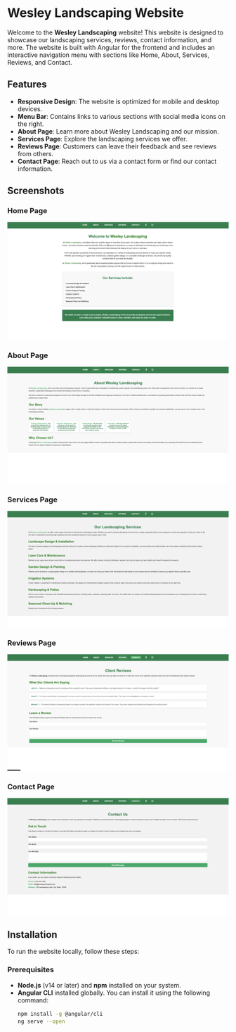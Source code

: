 # Wesley Landscaping Website

Welcome to the **Wesley Landscaping** website! This website is designed to showcase our landscaping services, reviews, contact information, and more. The website is built with Angular for the frontend and includes an interactive navigation menu with sections like Home, About, Services, Reviews, and Contact.

## Features

- **Responsive Design**: The website is optimized for mobile and desktop devices.
- **Menu Bar**: Contains links to various sections with social media icons on the right.
- **About Page**: Learn more about Wesley Landscaping and our mission.
- **Services Page**: Explore the landscaping services we offer.
- **Reviews Page**: Customers can leave their feedback and see reviews from others.
- **Contact Page**: Reach out to us via a contact form or find our contact information.

## Screenshots

### Home Page
![Home Page](./readmePhotos/home.png)

### About Page
![About Page](./readmePhotos/about.png)

### Services Page
![Services Page](./readmePhotos/services.png)

### Reviews Page
![Reviews Page](./readmePhotos/reviews.png)

### Contact Page
![Contact Page](./readmePhotos/contact.png)

## Installation

To run the website locally, follow these steps:

### Prerequisites
- **Node.js** (v14 or later) and **npm** installed on your system.
- **Angular CLI** installed globally. You can install it using the following command:
  ```bash
  npm install -g @angular/cli
  ng serve --open
